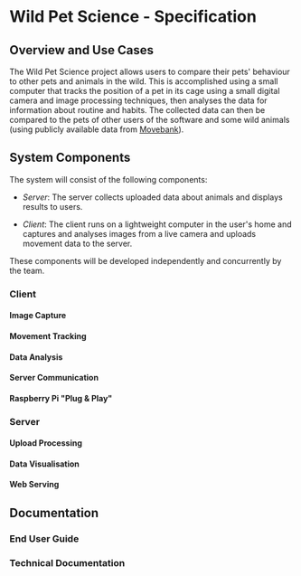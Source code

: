 # Wild Pet Science - Specification

## Overview and Use Cases
The Wild Pet Science project allows users to compare their pets' behaviour to
other pets and animals in the wild. This is accomplished using a small computer
that tracks the position of a pet in its cage using a small digital camera and
image processing techniques, then analyses the data for information about 
routine and habits. The collected data can then be compared to the pets of other
users of the software and some wild animals (using publicly available data
from [Movebank](http://movebank.org)).

## System Components
The system will consist of the following components:

* *Server*: The server collects uploaded data about animals and displays results
  to users.

* *Client*: The client runs on a lightweight computer in the user's home and
  captures and analyses images from a live camera and uploads movement 
  data to the server.

These components will be developed independently and concurrently by the team.

### Client
#### Image Capture
#### Movement Tracking
#### Data Analysis
#### Server Communication
#### Raspberry Pi "Plug & Play"
### Server
#### Upload Processing
#### Data Visualisation
#### Web Serving
## Documentation
### End User Guide
### Technical Documentation
